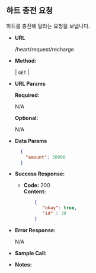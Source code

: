 **하트 충전 요청**
----
  
  하트를 충전해 달라는 요청을 보냅니다.

* **URL**

  /heart/request/recharge

* **Method:**
  
  | `GET` |
  
*  **URL Params**

   **Required:**
 
   N/A
   
   **Optional:**
 
   N/A

* **Data Params**

    ```json
      {
        "amount": 30000
      }
    ```

* **Success Response:**
  
  * **Code:** 200 <br />
    **Content:**
    ```json
        {
           "okay": true,
           "id" : 30
        }
    ```
 
* **Error Response:**

  N/A
  
* **Sample Call:**


* **Notes:**
